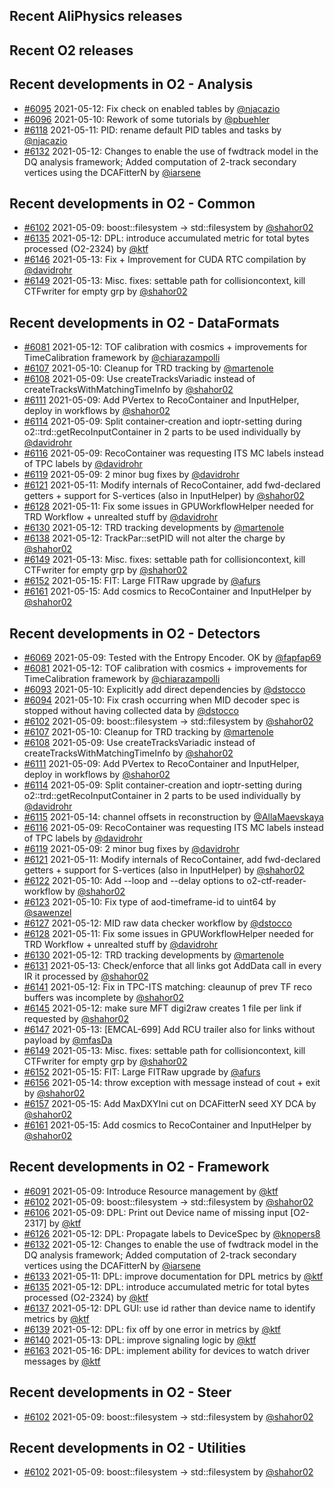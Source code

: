## Recent AliPhysics releases
## Recent O2 releases
## Recent developments in O2 - Analysis
- [\#6095](https://github.com/AliceO2Group/AliceO2/pull/6095) 2021-05-12: Fix check on enabled tables by [@njacazio](https://github.com/njacazio)
- [\#6096](https://github.com/AliceO2Group/AliceO2/pull/6096) 2021-05-10: Rework of some tutorials by [@pbuehler](https://github.com/pbuehler)
- [\#6118](https://github.com/AliceO2Group/AliceO2/pull/6118) 2021-05-11: PID: rename default PID tables and tasks by [@njacazio](https://github.com/njacazio)
- [\#6132](https://github.com/AliceO2Group/AliceO2/pull/6132) 2021-05-12: Changes to enable the use of fwdtrack model in the DQ analysis framework; Added computation of 2-track secondary vertices using the DCAFitterN by [@iarsene](https://github.com/iarsene)
## Recent developments in O2 - Common
- [\#6102](https://github.com/AliceO2Group/AliceO2/pull/6102) 2021-05-09: boost::filesystem -> std::filesystem by [@shahor02](https://github.com/shahor02)
- [\#6135](https://github.com/AliceO2Group/AliceO2/pull/6135) 2021-05-12: DPL: introduce accumulated metric for total bytes processed (O2-2324) by [@ktf](https://github.com/ktf)
- [\#6146](https://github.com/AliceO2Group/AliceO2/pull/6146) 2021-05-13: Fix + Improvement for CUDA RTC compilation by [@davidrohr](https://github.com/davidrohr)
- [\#6149](https://github.com/AliceO2Group/AliceO2/pull/6149) 2021-05-13: Misc. fixes: settable path for collisioncontext, kill CTFwriter for empty grp  by [@shahor02](https://github.com/shahor02)
## Recent developments in O2 - DataFormats
- [\#6081](https://github.com/AliceO2Group/AliceO2/pull/6081) 2021-05-12: TOF calibration with cosmics + improvements for TimeCalibration framework by [@chiarazampolli](https://github.com/chiarazampolli)
- [\#6107](https://github.com/AliceO2Group/AliceO2/pull/6107) 2021-05-10: Cleanup for TRD tracking by [@martenole](https://github.com/martenole)
- [\#6108](https://github.com/AliceO2Group/AliceO2/pull/6108) 2021-05-09: Use createTracksVariadic instead of createTracksWithMatchingTimeInfo by [@shahor02](https://github.com/shahor02)
- [\#6111](https://github.com/AliceO2Group/AliceO2/pull/6111) 2021-05-09: Add PVertex to RecoContainer and InputHelper, deploy in workflows by [@shahor02](https://github.com/shahor02)
- [\#6114](https://github.com/AliceO2Group/AliceO2/pull/6114) 2021-05-09: Split container-creation and ioptr-setting during o2::trd::getRecoInputContainer in 2 parts to be used individually by [@davidrohr](https://github.com/davidrohr)
- [\#6116](https://github.com/AliceO2Group/AliceO2/pull/6116) 2021-05-09: RecoContainer was requesting ITS MC labels instead of TPC labels by [@davidrohr](https://github.com/davidrohr)
- [\#6119](https://github.com/AliceO2Group/AliceO2/pull/6119) 2021-05-09: 2 minor bug fixes by [@davidrohr](https://github.com/davidrohr)
- [\#6121](https://github.com/AliceO2Group/AliceO2/pull/6121) 2021-05-11: Modify internals of RecoContainer, add fwd-declared getters + support for S-vertices (also in InputHelper) by [@shahor02](https://github.com/shahor02)
- [\#6128](https://github.com/AliceO2Group/AliceO2/pull/6128) 2021-05-11: Fix some issues in GPUWorkflowHelper needed for TRD Workflow + unrealted stuff by [@davidrohr](https://github.com/davidrohr)
- [\#6130](https://github.com/AliceO2Group/AliceO2/pull/6130) 2021-05-12: TRD tracking developments by [@martenole](https://github.com/martenole)
- [\#6138](https://github.com/AliceO2Group/AliceO2/pull/6138) 2021-05-12: TrackPar::setPID will not alter the charge by [@shahor02](https://github.com/shahor02)
- [\#6149](https://github.com/AliceO2Group/AliceO2/pull/6149) 2021-05-13: Misc. fixes: settable path for collisioncontext, kill CTFwriter for empty grp  by [@shahor02](https://github.com/shahor02)
- [\#6152](https://github.com/AliceO2Group/AliceO2/pull/6152) 2021-05-15: FIT: Large FITRaw upgrade by [@afurs](https://github.com/afurs)
- [\#6161](https://github.com/AliceO2Group/AliceO2/pull/6161) 2021-05-15: Add cosmics to RecoContainer and InputHelper by [@shahor02](https://github.com/shahor02)
## Recent developments in O2 - Detectors
- [\#6069](https://github.com/AliceO2Group/AliceO2/pull/6069) 2021-05-09: Tested with the Entropy Encoder. OK by [@fapfap69](https://github.com/fapfap69)
- [\#6081](https://github.com/AliceO2Group/AliceO2/pull/6081) 2021-05-12: TOF calibration with cosmics + improvements for TimeCalibration framework by [@chiarazampolli](https://github.com/chiarazampolli)
- [\#6093](https://github.com/AliceO2Group/AliceO2/pull/6093) 2021-05-10: Explicitly add direct dependencies by [@dstocco](https://github.com/dstocco)
- [\#6094](https://github.com/AliceO2Group/AliceO2/pull/6094) 2021-05-10: Fix crash occurring when MID decoder spec is stopped without having collected data by [@dstocco](https://github.com/dstocco)
- [\#6102](https://github.com/AliceO2Group/AliceO2/pull/6102) 2021-05-09: boost::filesystem -> std::filesystem by [@shahor02](https://github.com/shahor02)
- [\#6107](https://github.com/AliceO2Group/AliceO2/pull/6107) 2021-05-10: Cleanup for TRD tracking by [@martenole](https://github.com/martenole)
- [\#6108](https://github.com/AliceO2Group/AliceO2/pull/6108) 2021-05-09: Use createTracksVariadic instead of createTracksWithMatchingTimeInfo by [@shahor02](https://github.com/shahor02)
- [\#6111](https://github.com/AliceO2Group/AliceO2/pull/6111) 2021-05-09: Add PVertex to RecoContainer and InputHelper, deploy in workflows by [@shahor02](https://github.com/shahor02)
- [\#6114](https://github.com/AliceO2Group/AliceO2/pull/6114) 2021-05-09: Split container-creation and ioptr-setting during o2::trd::getRecoInputContainer in 2 parts to be used individually by [@davidrohr](https://github.com/davidrohr)
- [\#6115](https://github.com/AliceO2Group/AliceO2/pull/6115) 2021-05-14: channel offsets in reconstruction by [@AllaMaevskaya](https://github.com/AllaMaevskaya)
- [\#6116](https://github.com/AliceO2Group/AliceO2/pull/6116) 2021-05-09: RecoContainer was requesting ITS MC labels instead of TPC labels by [@davidrohr](https://github.com/davidrohr)
- [\#6119](https://github.com/AliceO2Group/AliceO2/pull/6119) 2021-05-09: 2 minor bug fixes by [@davidrohr](https://github.com/davidrohr)
- [\#6121](https://github.com/AliceO2Group/AliceO2/pull/6121) 2021-05-11: Modify internals of RecoContainer, add fwd-declared getters + support for S-vertices (also in InputHelper) by [@shahor02](https://github.com/shahor02)
- [\#6122](https://github.com/AliceO2Group/AliceO2/pull/6122) 2021-05-10: Add --loop and --delay options to o2-ctf-reader-workflow by [@shahor02](https://github.com/shahor02)
- [\#6123](https://github.com/AliceO2Group/AliceO2/pull/6123) 2021-05-10: Fix type of aod-timeframe-id to uint64 by [@sawenzel](https://github.com/sawenzel)
- [\#6127](https://github.com/AliceO2Group/AliceO2/pull/6127) 2021-05-12: MID raw data checker workflow by [@dstocco](https://github.com/dstocco)
- [\#6128](https://github.com/AliceO2Group/AliceO2/pull/6128) 2021-05-11: Fix some issues in GPUWorkflowHelper needed for TRD Workflow + unrealted stuff by [@davidrohr](https://github.com/davidrohr)
- [\#6130](https://github.com/AliceO2Group/AliceO2/pull/6130) 2021-05-12: TRD tracking developments by [@martenole](https://github.com/martenole)
- [\#6131](https://github.com/AliceO2Group/AliceO2/pull/6131) 2021-05-13: Check/enforce that all links got AddData call in every IR it processed by [@shahor02](https://github.com/shahor02)
- [\#6141](https://github.com/AliceO2Group/AliceO2/pull/6141) 2021-05-12: Fix in TPC-ITS matching: cleaunup of prev TF reco buffers was incomplete by [@shahor02](https://github.com/shahor02)
- [\#6145](https://github.com/AliceO2Group/AliceO2/pull/6145) 2021-05-12: make sure MFT digi2raw creates 1 file per link if requested by [@shahor02](https://github.com/shahor02)
- [\#6147](https://github.com/AliceO2Group/AliceO2/pull/6147) 2021-05-13: [EMCAL-699] Add RCU trailer also for links without payload by [@mfasDa](https://github.com/mfasDa)
- [\#6149](https://github.com/AliceO2Group/AliceO2/pull/6149) 2021-05-13: Misc. fixes: settable path for collisioncontext, kill CTFwriter for empty grp  by [@shahor02](https://github.com/shahor02)
- [\#6152](https://github.com/AliceO2Group/AliceO2/pull/6152) 2021-05-15: FIT: Large FITRaw upgrade by [@afurs](https://github.com/afurs)
- [\#6156](https://github.com/AliceO2Group/AliceO2/pull/6156) 2021-05-14: throw exception with message instead of cout + exit by [@shahor02](https://github.com/shahor02)
- [\#6157](https://github.com/AliceO2Group/AliceO2/pull/6157) 2021-05-15: Add MaxDXYIni cut on DCAFitterN seed XY DCA by [@shahor02](https://github.com/shahor02)
- [\#6161](https://github.com/AliceO2Group/AliceO2/pull/6161) 2021-05-15: Add cosmics to RecoContainer and InputHelper by [@shahor02](https://github.com/shahor02)
## Recent developments in O2 - Framework
- [\#6091](https://github.com/AliceO2Group/AliceO2/pull/6091) 2021-05-09: Introduce Resource management by [@ktf](https://github.com/ktf)
- [\#6102](https://github.com/AliceO2Group/AliceO2/pull/6102) 2021-05-09: boost::filesystem -> std::filesystem by [@shahor02](https://github.com/shahor02)
- [\#6106](https://github.com/AliceO2Group/AliceO2/pull/6106) 2021-05-09: DPL: Print out Device name of missing input [O2-2317] by [@ktf](https://github.com/ktf)
- [\#6126](https://github.com/AliceO2Group/AliceO2/pull/6126) 2021-05-12: DPL: Propagate labels to DeviceSpec by [@knopers8](https://github.com/knopers8)
- [\#6132](https://github.com/AliceO2Group/AliceO2/pull/6132) 2021-05-12: Changes to enable the use of fwdtrack model in the DQ analysis framework; Added computation of 2-track secondary vertices using the DCAFitterN by [@iarsene](https://github.com/iarsene)
- [\#6133](https://github.com/AliceO2Group/AliceO2/pull/6133) 2021-05-11: DPL: improve documentation for DPL metrics by [@ktf](https://github.com/ktf)
- [\#6135](https://github.com/AliceO2Group/AliceO2/pull/6135) 2021-05-12: DPL: introduce accumulated metric for total bytes processed (O2-2324) by [@ktf](https://github.com/ktf)
- [\#6137](https://github.com/AliceO2Group/AliceO2/pull/6137) 2021-05-12: DPL GUI: use id rather than device name to identify metrics by [@ktf](https://github.com/ktf)
- [\#6139](https://github.com/AliceO2Group/AliceO2/pull/6139) 2021-05-12: DPL: fix off by one error in metrics by [@ktf](https://github.com/ktf)
- [\#6140](https://github.com/AliceO2Group/AliceO2/pull/6140) 2021-05-13: DPL: improve signaling logic by [@ktf](https://github.com/ktf)
- [\#6163](https://github.com/AliceO2Group/AliceO2/pull/6163) 2021-05-16: DPL: implement ability for devices to watch driver messages by [@ktf](https://github.com/ktf)
## Recent developments in O2 - Steer
- [\#6102](https://github.com/AliceO2Group/AliceO2/pull/6102) 2021-05-09: boost::filesystem -> std::filesystem by [@shahor02](https://github.com/shahor02)
## Recent developments in O2 - Utilities
- [\#6102](https://github.com/AliceO2Group/AliceO2/pull/6102) 2021-05-09: boost::filesystem -> std::filesystem by [@shahor02](https://github.com/shahor02)
